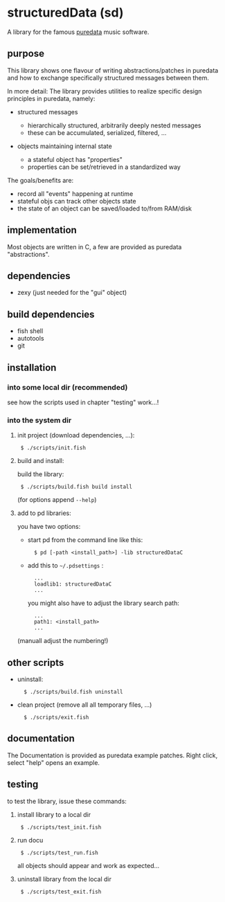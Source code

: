 # structuredData (sd)

A library for the famous [puredata](https://puredata.info/) music software.

## purpose

This library shows one flavour of writing abstractions/patches in puredata and how to exchange specifically structured messages between them.

In more detail: The library provides utilities to realize specific design principles in puredata, namely:

- structured messages

	- hierarchically structured, arbitrarily deeply nested messages 
	- these can be accumulated, serialized, filtered, ...

- objects maintaining internal state

	- a stateful object has "properties"
	- properties can be set/retrieved in a standardized way

The goals/benefits are:

- record all "events" happening at runtime
- stateful objs can track other objects state
- the state of an object can be saved/loaded to/from RAM/disk

## implementation

Most objects are written in C, a few are provided as puredata "abstractions".

## dependencies

- zexy (just needed for the "gui" object)

## build dependencies

- fish shell
- autotools
- git

## installation

### into some local dir (recommended)

see how the scripts used in chapter "testing" work...!

### into the system dir

1. init project (download dependencies, ...):

		$ ./scripts/init.fish

2. build and install:

	build the library:

		$ ./scripts/build.fish build install

	(for options append `--help`)

3. add to pd libraries:

	you have two options:

	- start pd from the command line like this:

			$ pd [-path <install_path>] -lib structuredDataC

	- add this to `~/.pdsettings` :

			...
			loadlib1: structuredDataC
			...

		you might also have to adjust the library search path:

			...
			path1: <install_path>
			...

	(manuall adjust the numbering!)

## other scripts

- uninstall:

		$ ./scripts/build.fish uninstall

- clean project (remove all all temporary files, ...)

		$ ./scripts/exit.fish

## documentation

The Documentation is provided as puredata example patches.
Right click, select "help" opens an example.

## testing

to test the library, issue these commands:

1. install library to a local dir

		$ ./scripts/test_init.fish

2. run docu

		$ ./scripts/test_run.fish

	all objects should appear and work as expected...

3. uninstall library from the local dir

		$ ./scripts/test_exit.fish
